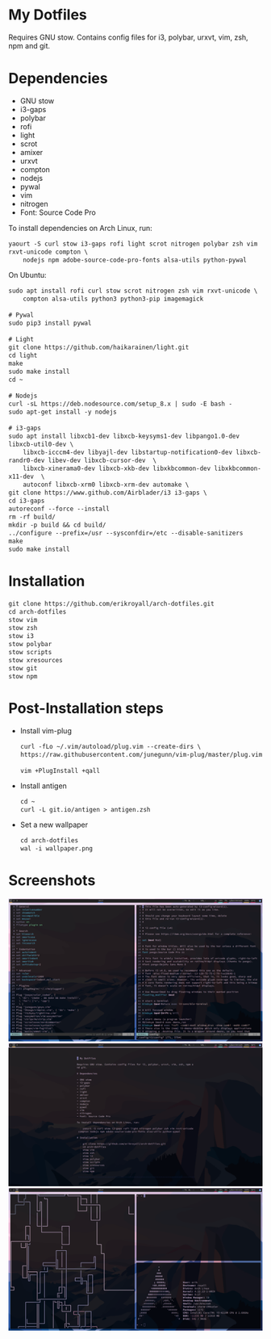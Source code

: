 # My Dotfiles

Requires GNU stow. Contains config files for i3, polybar, urxvt, vim, zsh, npm and git.

# Dependencies

- GNU stow
- i3-gaps
- polybar
- rofi
- light
- scrot
- amixer
- urxvt
- compton
- nodejs
- pywal
- vim
- nitrogen
- Font: Source Code Pro

To install dependencies on Arch Linux, run:

    yaourt -S curl stow i3-gaps rofi light scrot nitrogen polybar zsh vim rxvt-unicode compton \
        nodejs npm adobe-source-code-pro-fonts alsa-utils python-pywal

On Ubuntu:

    sudo apt install rofi curl stow scrot nitrogen zsh vim rxvt-unicode \
        compton alsa-utils python3 python3-pip imagemagick
    
    # Pywal
    sudo pip3 install pywal
    
    # Light
    git clone https://github.com/haikarainen/light.git
    cd light
    make
    sudo make install
    cd ~
    
    # Nodejs
    curl -sL https://deb.nodesource.com/setup_8.x | sudo -E bash -
    sudo apt-get install -y nodejs
    
    # i3-gaps
    sudo apt install libxcb1-dev libxcb-keysyms1-dev libpango1.0-dev libxcb-util0-dev \
        libxcb-icccm4-dev libyajl-dev libstartup-notification0-dev libxcb-randr0-dev libev-dev libxcb-cursor-dev  \
        libxcb-xinerama0-dev libxcb-xkb-dev libxkbcommon-dev libxkbcommon-x11-dev  \
        autoconf libxcb-xrm0 libxcb-xrm-dev automake \
    git clone https://www.github.com/Airblader/i3 i3-gaps \
    cd i3-gaps
    autoreconf --force --install
    rm -rf build/
    mkdir -p build && cd build/
    ../configure --prefix=/usr --sysconfdir=/etc --disable-sanitizers
    make
    sudo make install


# Installation

    git clone https://github.com/erikroyall/arch-dotfiles.git
    cd arch-dotfiles
    stow vim
    stow zsh
    stow i3
    stow polybar
    stow scripts
    stow xresources
    stow git
    stow npm

# Post-Installation steps

- Install vim-plug

      curl -fLo ~/.vim/autoload/plug.vim --create-dirs \
      https://raw.githubusercontent.com/junegunn/vim-plug/master/plug.vim

      vim +PlugInstall +qall

- Install antigen

      cd ~
      curl -L git.io/antigen > antigen.zsh

- Set a new wallpaper

      cd arch-dotfiles
      wal -i wallpaper.png

# Screenshots

![1.png](screenshots/1.png)
![2.png](screenshots/2.png)
![3.png](screenshots/3.png)

